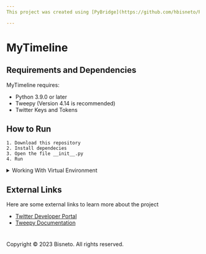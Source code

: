 ```yaml
---
This project was created using [PyBridge](https://github.com/hbisneto/PyBridge)

---
```


# MyTimeline

## Requirements and Dependencies

MyTimeline requires:

- Python 3.9.0 or later
- Tweepy (Version 4.14 is recommended)
- Twitter Keys and Tokens

## How to Run

```
1. Download this repository
2. Install dependecies
3. Open the file __init__.py
4. Run
```

<details>
<summary>Working With Virtual Environment</summary>

### Creating a Virtual Environment

Open Terminal follow:

**1. Choose a directory:**

```
cd /Users/YourName/Desktop/Projects/
```

**2. Create a Virtual Environment:**

```
virtualenv mytimeline
```

**3. Change Directory:**

```
cd mytimeline
```

**4. Activate Environment:**

```
source bin/activate
```

Your environment is activated and now you can install dependencies

**5. Install Dependencies:**

```
pip install tweepy
pip install --upgrade pip
```

**6. Structure:**

To run the project, make sure your "init.py" file is located in the root of the project as below:

```
.
├── __init__
├── bin
│ ├── activate
│ └── ...
├── exception
│ └── Exceptions.py
├── lib
│ ├── python3.x
│ └── ...
├── system
│ └── SystemRequirements.py
├── linux
│ ├── Linux.py
│ ├── LinuxApp.py
│ ├── FileSystem.py
│ └── SplashScreen.py
├── mac
│ ├── Mac.py
│ ├── MacApp.py
│ ├── FileSystem.py
│ └── SplashScreen.py
├── windows
│ ├── Windows.py
│ ├── WindowsApp.py
│ ├── FileSystem.py
│ └── SplashScreen.py
├── LICENSE
├── pyvenv.cfg
├── Twitter.py
└── README.md
```

**7. Run Program:**

On Terminal, run:

```
python3 __init__.py
```
</details>


## External Links

Here are some external links to learn more about the project

- [Twitter Developer Portal](https://developer.twitter.com/)
- [Tweepy Documentation](https://docs.tweepy.org/en/stable/index.html)

#

Copyright © 2023 Bisneto. All rights reserved.